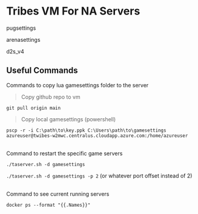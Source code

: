 # Tribes VM For NA Servers

pugsettings

arenasettings

d2s_v4

## Useful Commands

Commands to copy lua gamesettings folder to the server

>Copy github repo to vm

`git pull origin main`

>Copy local gamesettings (powershell)

`pscp -r -i C:\path\to\key.ppk C:\Users\path\to\gamesettings azureuser@twibes-w2mwc.centralus.cloudapp.azure.com:/home/azureuser`

\
Command to restart the specific game servers

`./taserver.sh -d gamesettings`

`./taserver.sh -d gamesettings -p 2` (or whatever port offset instead of 2)

\
Command to see current running servers

`docker ps --format "{{.Names}}"`
